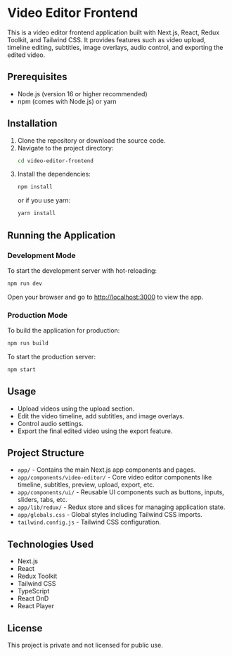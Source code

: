 # Video Editor Frontend

This is a video editor frontend application built with Next.js, React, Redux Toolkit, and Tailwind CSS. It provides features such as video upload, timeline editing, subtitles, image overlays, audio control, and exporting the edited video.

## Prerequisites

- Node.js (version 16 or higher recommended)
- npm (comes with Node.js) or yarn

## Installation

1. Clone the repository or download the source code.
2. Navigate to the project directory:
   ```bash
   cd video-editor-frontend
   ```
3. Install the dependencies:
   ```bash
   npm install
   ```
   or if you use yarn:
   ```bash
   yarn install
   ```

## Running the Application

### Development Mode

To start the development server with hot-reloading:

```bash
npm run dev
```

Open your browser and go to [http://localhost:3000](http://localhost:3000) to view the app.

### Production Mode

To build the application for production:

```bash
npm run build
```

To start the production server:

```bash
npm start
```

## Usage

- Upload videos using the upload section.
- Edit the video timeline, add subtitles, and image overlays.
- Control audio settings.
- Export the final edited video using the export feature.

## Project Structure

- `app/` - Contains the main Next.js app components and pages.
- `app/components/video-editor/` - Core video editor components like timeline, subtitles, preview, upload, export, etc.
- `app/components/ui/` - Reusable UI components such as buttons, inputs, sliders, tabs, etc.
- `app/lib/redux/` - Redux store and slices for managing application state.
- `app/globals.css` - Global styles including Tailwind CSS imports.
- `tailwind.config.js` - Tailwind CSS configuration.

## Technologies Used

- Next.js
- React
- Redux Toolkit
- Tailwind CSS
- TypeScript
- React DnD
- React Player

## License

This project is private and not licensed for public use.

